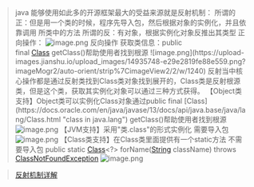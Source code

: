 >java 能够使用如此多的开源框架最大的受益来源就是反射机制：
所谓的正：但是用一个类的时候，程序先导入包，然后根据对象的实例化，并且依靠调用
所类中的方法
所谓的反：有对象，根据实例化对象反推出其类型
正向操作：
![image.png](https://upload-images.jianshu.io/upload_images/14935748-c372e414af7737e8.png?imageMogr2/auto-orient/strip%7CimageView2/2/w/1240)
反向操作
获取类信息：public final [Class](https://docs.oracle.com/en/java/javase/13/docs/api/java.base/java/lang/Class.html "class in java.lang")<?> getClass()帮助使用者找到根源
![image.png](https://upload-images.jianshu.io/upload_images/14935748-e29e2819fe88e559.png?imageMogr2/auto-orient/strip%7CimageView2/2/w/1240)
反射当中核心操作都是通过反射类找到Class类对象找到展开的，Class类是反射根源类，但是这个类，获取其实例化对象可以通过三种方式获得。
【Object类支持】Object类可以实例化Class对象通过public final [Class](https://docs.oracle.com/en/java/javase/13/docs/api/java.base/java/lang/Class.html "class in java.lang")<?> getClass()帮助使用者找到根源
![image.png](https://upload-images.jianshu.io/upload_images/14935748-3f08b3249f8c0dbb.png?imageMogr2/auto-orient/strip%7CimageView2/2/w/1240)
【JVM支持】采用"类.class"的形式实例化
需要导入包
![image.png](https://upload-images.jianshu.io/upload_images/14935748-fb8db7bf91b77c71.png?imageMogr2/auto-orient/strip%7CimageView2/2/w/1240)
【Class类支持】在Class类里面提供有一个static方法
不需要导入包
public static [Class](https://docs.oracle.com/en/java/javase/13/docs/api/java.base/java/lang/Class.html "class in java.lang")<?> forName​([String](https://docs.oracle.com/en/java/javase/13/docs/api/java.base/java/lang/String.html "class in java.lang") className) throws [ClassNotFoundException](https://docs.oracle.com/en/java/javase/13/docs/api/java.base/java/lang/ClassNotFoundException.html "class in java.lang")
![image.png](https://upload-images.jianshu.io/upload_images/14935748-47eec364364d926a.png?imageMogr2/auto-orient/strip%7CimageView2/2/w/1240)


>[反射机制详解](https://blog.csdn.net/a745233700/article/details/82893076)

